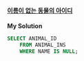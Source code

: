 #### [이름이 없는 동물의 아이디](https://programmers.co.kr/learn/courses/30/lessons/59039)

**My Solution**
```sql
SELECT ANIMAL_ID
    FROM ANIMAL_INS
    WHERE NAME IS NULL;
```